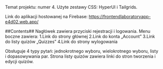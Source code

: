 Temat projektu: numer 4. Użyte zestawy CSS: HyperUI i Tailgrids.

Link do aplikacji hostowanej na Firebase: https://frontendlaboratoryapp-e4d02.web.app/

##Contents## Nagłówek zawiera przyciski rejestracji i logowania. Menu boczne zawiera: 1.Link do strony głównej 2.Link do konta „Account” 3.Link do listy quizów „Quizzes” 4.Link do strony wylogowania

Obsługuje 4 typy pytań: jednokrotnego wyboru, wielokrotnego wyboru, listy i dopasowywania par. Strona listy quizów zawiera linki do stron tworzenia i edycji quizów.
